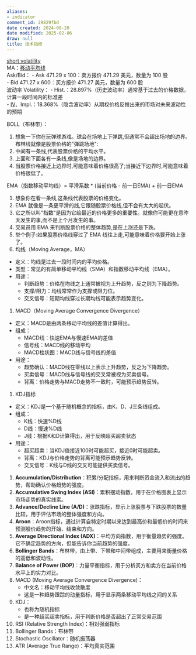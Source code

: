 ```yaml
---
aliases:
- indicator
comment_id: 29829fbd
date created: 2024-08-20
date modified: 2025-02-06
draw: null
title: 技术指标
---
```

[short volatility](short%20volatility.md)  
MA：[移动平均线](移动平均线.md)  
Ask/Bid：
    - Ask 471.29 x 100：卖方报价 471.29 美元，数量为 100 股  
    - Bid 471.27 x 600：买方报价 471.27 美元，数量为 600 股  
波动率 Volatility：
    - Hist.：28.897%（历史波动率）通常基于过去的价格数据，计算一段时间内的标准差  
    - [IV](IV.md)、Impl.：18.368%（隐含波动率）从期权价格反推出来的市场对未来波动性的预期

BOLL（布林带）：

1. 想象一下你在玩弹球游戏。球会在场地上下弹跳,但通常不会超出场地的边界。布林线就像是股票价格的"弹跳场地":
2. 中间有一条线,代表股票价格的平均水平。
3. 上面和下面各有一条线,像是场地的边界。
4. 当股票价格接近上边界时,可能意味着价格很高了;当接近下边界时,可能意味着价格很低了。

EMA（指数移动平均线）= 平滑系数 * (当前价格 - 前一日EMA) + 前一日EMA

1. 想象你在看一条线,这条线代表股票的价格变化。
2. EMA 就像是一条更平滑的线,它跟随股票价格线,但不会有太大的起伏。
3. 它之所以叫"指数"是因为它给最近的价格更多的重要性。就像你可能更在意昨天发生的事,而不是上个月发生的事。
4. 交易员用 EMA 来判断股票价格的整体趋势,是在上涨还是下跌。
5. 举个例子:如果股票价格线穿过了 EMA 线往上走,可能意味着价格要开始上涨了。
6. 均线（Moving Average，MA）
- 定义：均线是过去一段时间内的平均价格。
- 类型：常见的有简单移动平均线（SMA）和指数移动平均线（EMA）。
- 用途：
    - 判断趋势：价格在均线之上通常被视为上升趋势，反之则为下降趋势。
    - 支撑/阻力：均线常常作为支撑或阻力位。
    - 交叉信号：短期均线穿过长期均线可能表示趋势变化。

1. MACD（Moving Average Convergence Divergence）
- 定义：MACD是由两条移动平均线的差值计算得出。
- 组成：
    - MACD线：快速EMA与慢速EMA的差值
    - 信号线：MACD线的移动平均
    - MACD柱状图：MACD线与信号线的差值
- 用途：
    - 趋势确认：MACD线在零线以上表示上升趋势，反之为下降趋势。
    - 买卖信号：MACD线与信号线的交叉常被视为买卖信号。
    - 背离：价格走势与MACD走势不一致时，可能预示趋势反转。

1. KDJ指标
- 定义：KDJ是一个基于随机概念的指标，由K、D、J三条线组成。
- 组成：
    - K线：快速%D线
    - D线：慢速%D线
    - J线：根据K和D计算得出，用于反映超买超卖状态
- 用途：
    - 超买超卖：当KDJ值接近100时可能超买，接近0时可能超卖。
    - 背离：KDJ与价格走势的背离可能预示趋势反转。
    - 交叉信号：K线与D线的交叉可能提供买卖信号。




1. **Accumulation/Distribution**：积累/分配指标，用来判断资金流入和流出的趋势，帮助确认价格趋势的强度。
2. **Accumulative Swing Index (ASI)**：累积摆动指数，用于在价格图表上显示市场走势的真实线索。
3. **Advance/Decline Line (A/D)**：涨跌指标，显示上涨股票与下跌股票的数量比较，用于评估市场的整体强度和方向。
4. **Aroon**：Aroon指标，通过计算自特定时期以来达到最高价和最低价的时间来预测股价趋势的开始、结束和方向。
5. **Average Directional Index (ADX)**：平均方向指数，用于衡量趋势的强度。它不确定趋势的方向，但能告诉你当前趋势的强度。
6. **Bollinger Bands**：布林带，由上带、下带和中间带组成，主要用来衡量价格的高低和波动性。
7. **Balance of Power (BOP)**：力量平衡指标，用于分析买方和卖方在当前价格水平上的实力对比。
8. MACD (Moving Average Convergence Divergence)：
    - 中文名：移动平均线收敛散度
    - 这是一种趋势跟踪的动量指标，用于显示两条移动平均线之间的关系
9. KDJ：
    - 也称为随机指标
    - 是一种超买超卖指标，用于判断价格是否超出了正常交易范围
10. RSI (Relative Strength Index)：相对强弱指标
11. Bollinger Bands：布林带
12. Stochastic Oscillator：随机振荡器
13. ATR (Average True Range)：平均真实范围

